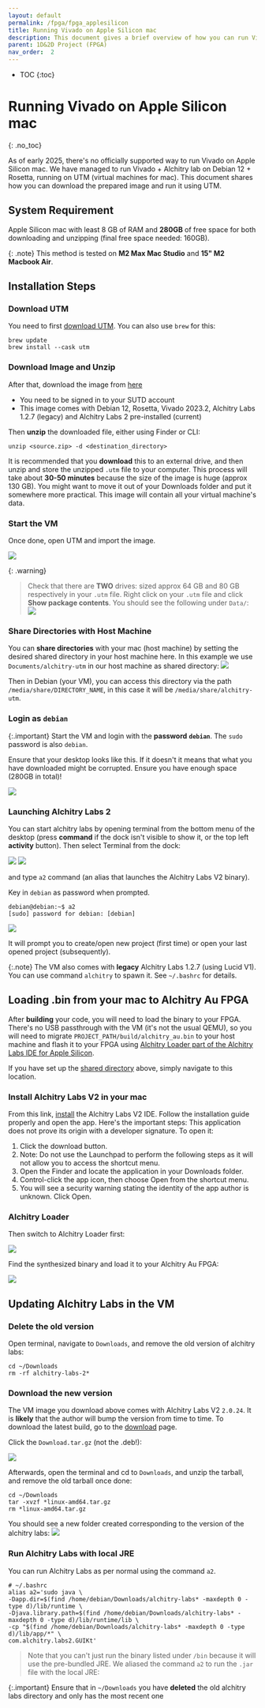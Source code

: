 ```yaml
---
layout: default
permalink: /fpga/fpga_applesilicon
title: Running Vivado on Apple Silicon mac 
description: This document gives a brief overview of how you can run Vivado on Apple Silicon mac with UTM 
parent: 1D&2D Project (FPGA) 
nav_order:  2
---
```

* TOC
{:toc}


# Running Vivado on Apple Silicon mac
{: .no_toc}

As of early 2025, there's no officially supported way to run Vivado on Apple Silicon mac. We have managed to run Vivado + Alchitry lab on Debian 12 + Rosetta, running on UTM (virtual machines for mac). This document shares how you can download the prepared image and run it using UTM. 

## System Requirement 
Apple Silicon mac with least 8 GB of RAM and **280GB** of free space for both downloading and unzipping (final free space needed: 160GB). 

{: .note}
This method is tested on **M2 Max Mac Studio** and **15" M2 Macbook Air**. 

## Installation Steps
### Download UTM
You need to first [download UTM](https://mac.getutm.app). You can also use `brew` for this: 

```
brew update 
brew install --cask utm
```

### Download Image and Unzip
After that, download the image from [here](https://sutdapac-my.sharepoint.com/:u:/g/personal/natalie_agus_sutd_edu_sg/ETc9Zr6Np4hBioSaB_ojFNEBF6zASGgDvlf_0-MFf7Z3Uw?e=pvGvWl)
* You need to be <span className="orange-bold">signed in to your SUTD account</span> 
* This image comes with Debian 12, Rosetta, Vivado 2023.2, Alchitry Labs 1.2.7 (legacy) and Alchitry Labs 2 pre-installed (current)

Then **unzip** the downloaded file, either using Finder or CLI: 
```
unzip <source.zip> -d <destination_directory>
```

It is recommended that you **download** this to an external drive, and then unzip and store the unzipped `.utm` file to your computer. This process will take about **30-50 minutes** because the size of the image is huge (approx 130 GB). You might want to move it out of your Downloads folder and put it somewhere more practical. This image will contain all your virtual machine's data. 

### Start the VM
Once done, open UTM and import the image. 

<img src="{{ site.baseurl }}/docs/FPGA/images/fpga_applesilicon/shared-dir.png"  class="center_full no-invert"/>

{: .warning}
> Check that there are **TWO** drives: sized approx 64 GB and 80 GB respectively in your `.utm` file. Right click on your `.utm` file and click **Show package contents**. You should see the following under `Data/`: 
> <img src="{{ site.baseurl }}/docs/FPGA/images/fpga_applesilicon/2024-03-18-17-47-02.png"  class="center_full no-invert"/>

### Share Directories with Host Machine 

You can **share directories** with your mac (host machine) by setting the desired shared directory in your host machine here. In this example we use `Documents/alchitry-utm` in our host machine as shared directory: 
<img src="{{ site.baseurl }}/docs/FPGA/images/fpga_applesilicon/shared-dir.png"  class="center_full no-invert"/>

Then in Debian (your VM), you can access this directory via the path `/media/share/DIRECTORY_NAME`, in this case it will be `/media/share/alchitry-utm`.

### Login as `debian`

{:.important}
Start the VM and login with the **password** **`debian`**. The `sudo` password is also `debian`.

Ensure that your desktop looks like this. If it doesn't it means that what you have downloaded might be corrupted. Ensure you have enough space (280GB in total)!

<img src="{{ site.baseurl }}/docs/FPGA/images/fpga_applesilicon/2024-03-25-17-35-03.png"  class="center_full no-invert"/>

### Launching Alchitry Labs 2
You can start alchitry labs by opening terminal from the bottom menu of the desktop (press **command** if the dock isn't visible to show it, or the top left **activity** button). Then select Terminal from the dock:


<img src="{{ site.baseurl }}//docs/FPGA/Lucid%20V2/images/fpga_applesilicon/2025-01-28-02-41-23.png"  class="center_thirty no-invert"/>

<img src="{{ site.baseurl }}//docs/FPGA/Lucid%20V2/images/fpga_applesilicon/2025-01-28-02-52-41.png"  class="center_seventy no-invert"/>

 and type `a2` command (an alias that launches the Alchitry Labs V2 binary). 

Key in `debian` as password when prompted.

```
debian@debian:~$ a2
[sudo] password for debian: [debian]
```

<img src="{{ site.baseurl }}//docs/FPGA/Lucid%20V2/images/fpga_applesilicon/2024-10-16-11-23-16.png"  class="center_seventy no-invert"/>

It will prompt you to create/open new project (first time) or open your last opened project (subsequently).

{:.note}
The VM also comes with **legacy** Alchitry Labs 1.2.7 (using Lucid V1). You can use command `alchitry` to spawn it. See `~/.bashrc` for details.


## Loading .bin from your mac to Alchitry Au FPGA

After **building** your code, you will need to load the binary to your FPGA. There's no USB passthrough with the VM (it's not the usual QEMU), so you will need to <span class="orange-bold">migrate</span> `PROJECT_PATH/build/alchitry_au.bin` to your host machine and flash it to your FPGA using [Alchitry Loader part of the Alchitry Labs IDE for Apple Silicon](https://alchitry.com/Alchitry-Labs-V2/download.html).

If you have set up the [shared directory](#share-directories-with-host-machine) above, simply navigate to this location.

### Install Alchitry Labs V2 in your mac

From this link, [install](https://alchitry.com/alchitry-labs/) the Alchitry Labs V2 IDE. Follow the installation guide properly and open the app. Here's the important steps:
This application does not prove its origin with a developer signature. To open it:

1. Click the download button.
2. Note: Do not use the Launchpad to perform the following steps as it will not allow you to access the shortcut menu.
3. Open the Finder and locate the application in your Downloads folder.
4. Control-click the app icon, then choose Open from the shortcut menu.
5. You will see a security warning stating the identity of the app author is unknown. Click Open.

### Alchitry Loader
Then switch to Alchitry Loader first: 

<img src="{{ site.baseurl }}/docs/FPGA/images/fpga_applesilicon/2024-03-18-14-34-46.png"  class="center_full no-invert"/>

Find the synthesized binary and load it to your Alchitry Au FPGA: 

<img src="{{ site.baseurl }}//docs/FPGA/images/fpga_applesilicon/2024-10-07-11-22-40.png"  class="center_full no-invert"/>


## Updating Alchitry Labs in the VM 

### Delete the old version
Open terminal, navigate to `Downloads`, and remove the old version of alchitry labs:

```
cd ~/Downloads
rm -rf alchitry-labs-2*
```

### Download the new version
The VM image you download above comes with Alchitry Labs V2 `2.0.24`. It is **likely** that the author will bump the version from time to time. To download the latest build, go to the [download](https://alchitry.com/Alchitry-Labs-V2/download.html) page.  



Click the `Download.tar.gz` (not the .deb!):

<img src="{{ site.baseurl }}//docs/FPGA/Lucid%20V2/images/fpga_applesilicon/2025-01-28-02-19-04.png"  class="center_seventy no-invert"/>

Afterwards, open the terminal and cd to `Downloads`, and unzip the tarball, and remove the old tarball once done: 


```
cd ~/Downloads
tar -xvzf *linux-amd64.tar.gz
rm *linux-amd64.tar.gz 
```

You should see a new folder created corresponding to the version of the alchitry labs:
<img src="{{ site.baseurl }}//docs/FPGA/Lucid%20V2/images/fpga_applesilicon/2025-01-28-02-45-35.png"  class="center_seventy no-invert"/>

### Run Alchitry Labs with local JRE 

You can run Alchitry Labs as per normal using the command `a2`. 


```
# ~/.bashrc
alias a2='sudo java \
-Dapp.dir=$(find /home/debian/Downloads/alchitry-labs* -maxdepth 0 -type d)/lib/runtime \
-Djava.library.path=$(find /home/debian/Downloads/alchitry-labs* -maxdepth 0 -type d)/lib/runtime/lib \
-cp "$(find /home/debian/Downloads/alchitry-labs* -maxdepth 0 -type d)/lib/app/*" \
com.alchitry.labs2.GUIKt'
```

> Note that you can't just run the binary listed under `/bin` because it will use the pre-bundled JRE. We aliased the command `a2` to run the `.jar` file with the local JRE:

{:.important}
Ensure that in `~/Downloads` you have **deleted** the old alchitry labs directory and only has the most recent one




<!-- 
For some reason, you cannot use the pre-compiled Linux binary from the [**release**](https://github.com/alchitry/Alchitry-Labs-V2/releases) page (linux-amd64) because the JRE that comes with it just couldn't execute Vivado at 

### Pull the latest changes 
Alchitry Labs is **installed** on this directory: `/home/debian/Alchitry-Labs-V2`. Navigate there and run `git pull` to clone the latest change: 

```
cd /home/debian/Alchitry-Labs-V2
git pull
```

### Merge Conflicts
You might be met with some conflict as follows:

<img src="{{ site.baseurl }}//docs/FPGA/Lucid%20V2/images/fpga_applesilicon/2025-01-28-01-38-07.png"  class="center_seventy no-invert"/>

Open the file causing the conflict using `nano`:

`nano src/main/kotlin/com/alchitry/labs2/project/Locations.kt`


Scroll down until you see some kind of conflict beginning with `>>>>>>` and ending with `<<<<<<`:

<img src="{{ site.baseurl }}//docs/FPGA/Lucid%20V2/images/fpga_applesilicon/2025-01-28-01-40-59.png"  class="center_seventy no-invert"/>

Edit them completely so the declarations above look like this:

<img src="{{ site.baseurl }}//docs/FPGA/Lucid%20V2/images/fpga_applesilicon/2025-01-28-01-47-54.png"  class="center_seventy no-invert"/>

Then, exit `nano` using `Ctrl + X`. 

### Compile 
Then run  `./gradlew clean createDistributable` to recompile the project. It should take 3-5 minutes. 

You should see `BUILD SUCCESSFULL` message at the end:

<img src="{{ site.baseurl }}//docs/FPGA/Lucid%20V2/images/fpga_applesilicon/2025-01-28-02-05-53.png"  class="center_seventy no-invert"/>

### Run Alchitry Labs V2 

Once compiled, you should be able to run Alchitry Labs V2 as per normal using the `a2` command. 

{:.highlight}
Contact Natalie if you found any issue(s) with the installation. -->

